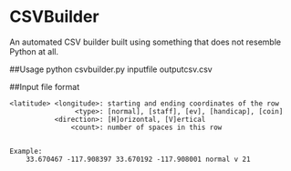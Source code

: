 # CSVBuilder
An automated CSV builder built using something that does not resemble Python at all.

##Usage
    python csvbuilder.py inputfile outputcsv.csv

##Input file format
    <latitude1> <longitude1> <latitude2> <longitude2> <type> <direction> <count>

    <latitude> <longitude>: starting and ending coordinates of the row
                    <type>: [normal], [staff], [ev], [handicap], [coin]
               <direction>: [H]orizontal, [V]ertical
                   <count>: number of spaces in this row

 
    Example: 
        33.670467 -117.908397 33.670192 -117.908001 normal v 21
